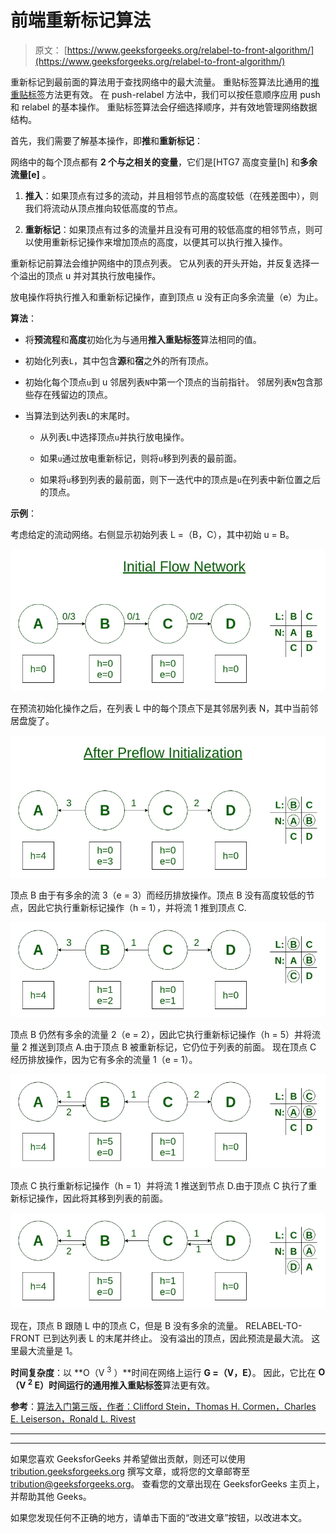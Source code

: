 # 前端重新标记算法

> 原文： [https://www.geeksforgeeks.org/relabel-to-front-algorithm/](https://www.geeksforgeeks.org/relabel-to-front-algorithm/)

重新标记到最前面的算法用于查找网络中的最大流量。 重贴标签算法比通用的[推重贴标签](https://www.geeksforgeeks.org/push-relabel-algorithm-set-1-introduction-and-illustration/)方法更有效。 在 push-relabel 方法中，我们可以按任意顺序应用 push 和 relabel 的基本操作。 重贴标签算法会仔细选择顺序，并有效地管理网络数据结构。

首先，我们需要了解基本操作，即**推**和**重新标记**：

网络中的每个顶点都有 **2 个与之相关的变量**，它们是[HTG7 高度变量[h] 和**多余流量[e]** 。

1.  **推入**：如果顶点有过多的流动，并且相邻节点的高度较低（在残差图中），则我们将流动从顶点推向较低高度的节点。

2.  **重新标记**：如果顶点有过多的流量并且没有可用的较低高度的相邻节点，则可以使用重新标记操作来增加顶点的高度，以便其可以执行推入操作。

重新标记前算法会维护网络中的顶点列表。 它从列表的开头开始，并反复选择一个溢出的顶点 u 并对其执行放电操作。

放电操作将执行推入和重新标记操作，直到顶点 u 没有正向多余流量（e）为止。

**算法**：

*   将**预流程**和**高度**初始化为与通用**推入重贴标签**算法相同的值。

*   初始化列表`L`，其中包含**源**和**宿**之外的所有顶点。

*   初始化每个顶点`u`到 u 邻居列表`N`中第一个顶点的当前指针。 邻居列表`N`包含那些存在残留边的顶点。

*   当算法到达列表`L`的末尾时。

    *   从列表`L`中选择顶点`u`并执行放电操作。

    *   如果`u`通过放电重新标记，则将`u`移到列表的最前面。

    *   如果将`u`移到列表的最前面，则下一迭代中的顶点是`u`在列表中新位置之后的顶点。

**示例**：

考虑给定的流动网络。右侧显示初始列表 L =（B，C），其中初始 u = B。

![](img/0fb2ebe37cdaf1123d82bc0590712a69.png)

在预流初始化操作之后，在列表 L 中的每个顶点下是其邻居列表 N，其中当前邻居盘旋了。

![](img/2faacbc9aeb6c44f0badfa89a32079f2.png)

顶点 B 由于有多余的流 3（e = 3）而经历排放操作。顶点 B 没有高度较低的节点，因此它执行重新标记操作（h = 1），并将流 1 推到顶点 C.

![](img/4862d50b5ec983e468ee4d8e6830f57a.png)

顶点 B 仍然有多余的流量 2（e = 2），因此它执行重新标记操作（h = 5）并将流量 2 推送到顶点 A.由于顶点 B 被重新标记，它仍位于列表的前面。 现在顶点 C 经历排放操作，因为它有多余的流量 1（e = 1）。

![](img/6ed543a7e33e4854c6f91e14ddde9019.png)

顶点 C 执行重新标记操作（h = 1）并将流 1 推送到节点 D.由于顶点 C 执行了重新标记操作，因此将其移到列表的前面。

![](img/ee2a5b72398eb242abc0fefd18849a02.png)

现在，顶点 B 跟随 L 中的顶点 C，但是 B 没有多余的流量。 RELABEL-TO-FRONT 已到达列表 L 的末尾并终止。 没有溢出的顶点，因此预流是最大流。 这里最大流量是 1。

**时间复杂度**：以 **O（V <sup>3</sup> ）**时间在网络上运行 **G =（V，E）**。 因此，它比在 **O（V <sup>2</sup> E）**时间运行的通用**推入重贴标签**算法更有效。

**参考**：[算法入门第三版，作者：Clifford Stein，Thomas H. Cormen，Charles E. Leiserson，Ronald L. Rivest](http://www.euroinformatica.ro/documentation/programming/!!!Algorithms_CORMEN!!!/DDU0165.html)



* * *

* * *

如果您喜欢 GeeksforGeeks 并希望做出贡献，则还可以使用 [tribution.geeksforgeeks.org](https://contribute.geeksforgeeks.org/) 撰写文章，或将您的文章邮寄至 tribution@geeksforgeeks.org。 查看您的文章出现在 GeeksforGeeks 主页上，并帮助其他 Geeks。

如果您发现任何不正确的地方，请单击下面的“改进文章”按钮，以改进本文。